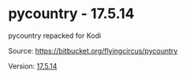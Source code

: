 pycountry - 17.5.14
==============

pycountry repacked for Kodi

Source: https://bitbucket.org/flyingcircus/pycountry

Version: [17.5.14](https://bitbucket.org/flyingcircus/pycountry/commits/tag/17.5.14)
